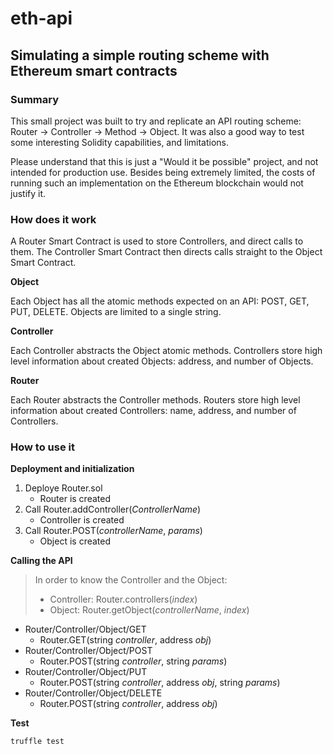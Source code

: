 # eth-api
## Simulating a simple routing scheme with Ethereum smart contracts

### Summary
This small project was built to try and replicate an API routing scheme: Router -> Controller -> Method -> Object. It was also a good way to test some interesting Solidity capabilities, and limitations.

Please understand that this is just a "Would it be possible" project, and not intended for production use. Besides being extremely limited, the costs of running such an implementation on the Ethereum blockchain would not justify it.

### How does it work
A Router Smart Contract is used to store Controllers, and direct calls to them. The Controller Smart Contract then directs calls straight to the Object Smart Contract.

**Object** 

Each Object has all the atomic methods expected on an API: POST, GET, PUT, DELETE. Objects are limited to a single string.

**Controller**

Each Controller abstracts the Object atomic methods. Controllers store high level information about created Objects: address, and number of Objects.

**Router**

Each Router abstracts the Controller methods. Routers store high level information about created Controllers: name, address, and number of Controllers.

### How to use it

**Deployment and initialization**
1. Deploye Router.sol
   - Router is created
2. Call Router.addController(_ControllerName_)
   - Controller is created
3. Call Router.POST(_controllerName_, _params_)
   - Object is created

**Calling the API**
> In order to know the Controller and the Object:
>  - Controller: Router.controllers(_index_)
>  - Object: Router.getObject(_controllerName_, _index_)
- Router/Controller/Object/GET
  - Router.GET(string _controller_, address _obj_)
- Router/Controller/Object/POST
  - Router.POST(string _controller_, string _params_)
- Router/Controller/Object/PUT
  - Router.POST(string _controller_, address _obj_, string _params_)
- Router/Controller/Object/DELETE
  - Router.POST(string _controller_, address _obj_)
  
**Test**
```
truffle test
```
